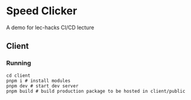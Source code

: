 # Speed Clicker

A demo for lec-hacks CI/CD lecture

## Client

### Running

```
cd client
pnpm i # install modules
pnpm dev # start dev server
pnpm build # build production package to be hosted in client/public
```
